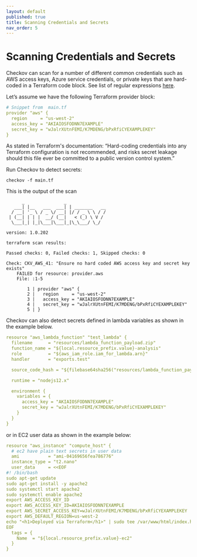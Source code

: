 ```yaml
---
layout: default
published: true
title: Scanning Credentials and Secrets
nav_order: 5
---
```


# Scanning Credentials and Secrets

Checkov can scan for a number of different common credentials such as AWS access keys, Azure service credentials, or private keys that are hard-coded in a Terraform code block.
See list of regular expressions [here](https://github.com/bridgecrewio/checkov/blob/master/checkov/common/util/secrets.py).

Let’s assume we have the following Terraform provider block:

```yaml
# Snippet from  main.tf
provider "aws" {
  region     = "us-west-2"
  access_key = "AKIAIOSFODNN7EXAMPLE"
  secret_key = "wJalrXUtnFEMI/K7MDENG/bPxRfiCYEXAMPLEKEY"
}
```

As stated in Terraform's documentation: “Hard-coding credentials into any Terraform configuration is not recommended, and risks secret leakage should this file ever be committed to a public version control system.”

Run Checkov to detect secrets:

```shell
checkov -f main.tf
```

This is the output of the scan

```text
      _               _              
   ___| |__   ___  ___| | _______   __
  / __| '_ \ / _ \/ __| |/ / _ \ \ / /
 | (__| | | |  __/ (__|   < (_) \ V / 
  \___|_| |_|\___|\___|_|\_\___/ \_/  
                                      
version: 1.0.202 

terraform scan results:

Passed checks: 0, Failed checks: 1, Skipped checks: 0

Check: CKV_AWS_41: "Ensure no hard coded AWS access key and secret key exists"
	FAILED for resource: provider.aws
	File: :1-5

		1 | provider "aws" {
		2 |   region     = "us-west-2"
		3 |   access_key = "AKIAIOSFODNN7EXAMPLE"
		4 |   secret_key = "wJalrXUtnFEMI/K7MDENG/bPxRfiCYEXAMPLEKEY"
		5 | }
```
Checkov can also detect secrets defined in lambda variables as shown in the example below.

```yaml
resource "aws_lambda_function" "test_lambda" {
  filename      = "resources/lambda_function_payload.zip"
  function_name = "${local.resource_prefix.value}-analysis"
  role          = "${aws_iam_role.iam_for_lambda.arn}"
  handler       = "exports.test"

  source_code_hash = "${filebase64sha256("resources/lambda_function_payload.zip")}"

  runtime = "nodejs12.x"

  environment {
    variables = {
      access_key = "AKIAIOSFODNN7EXAMPLE"
      secret_key = "wJalrXUtnFEMI/K7MDENG/bPxRfiCYEXAMPLEKEY"
    }
  }
}
```

or in EC2 user data as shown in the example below:

```yaml
resource "aws_instance" "compute_host" {
  # ec2 have plain text secrets in user data
  ami           = "ami-04169656fea786776"
  instance_type = "t2.nano"
  user_data     = <<EOF
#! /bin/bash
sudo apt-get update
sudo apt-get install -y apache2
sudo systemctl start apache2
sudo systemctl enable apache2
export AWS_ACCESS_KEY_ID
export AWS_ACCESS_KEY_ID=AKIAIOSFODNN7EXAMPLE
export AWS_SECRET_ACCESS_KEY=wJalrXUtnFEMI/K7MDENG/bPxRfiCYEXAMPLEKEY
export AWS_DEFAULT_REGION=us-west-2
echo "<h1>Deployed via Terraform</h1>" | sudo tee /var/www/html/index.html
EOF
  tags = {
    Name  = "${local.resource_prefix.value}-ec2"
  }
}
```
